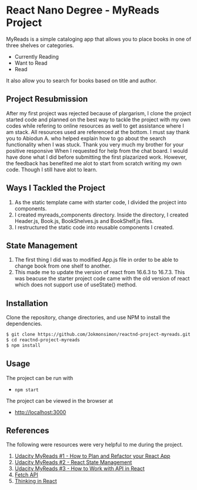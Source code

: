 # React Nano Degree - MyReads Project

MyReads is a simple cataloging app that allows you to place books in one of three shelves or categories.

- Currently Reading
- Want to Read
- Read

It also allow you to search for books based on title and author.

## Project Resubmission

After my first project was rejected because of plargarism, I clone the project started code and planned on the best way to tackle the project with my own codes while refering to online resources as well to get assistance where I am stack. All resources used are referenced at the bottom. I must say thank you to Abiodun A. who helped explain how to go about the search functionality when I was stuck. Thank you very much my brother for your positive responsive When I requested for help from the chat board. I would have done what I did before submitting the first plazarized work. However, the feedback has benefited me alot to start from scratch writing my own code. Though I still have alot to learn.

## Ways I Tackled the Project
1. As the static template came with starter code, I divided the project into components.
2. I created myreads_components directory. Inside the directory, I created Header.js, Book.js, BookShelves.js and BookShelf.js files.
3. I restructured the static code into reusable components I created. 

## State Management
1. The first thing I did was to modified App.js file in order to be able to change book from one shelf to another.
2. This made me to update the version of react from 16.6.3 to 16.7.3. This was beacuse the starter project code came with the old version of react which does not support use of useState() method.

## Installation

Clone the repository, change directories, and use NPM to install the dependencies.

```bash
$ git clone https://github.com/Jokmonsimon/reactnd-project-myreads.git
$ cd reactnd-project-myreads
$ npm install
```

## Usage

The project can be run with

- `npm start`

The project can be viewed in the browser at

- [http://localhost:3000](http://localhost:3000)

## References
The following were resources were very helpful to me during the project.
1. [Udacity MyReads #1 - How to Plan and Refactor your React App](https://youtu.be/DNdZ3-MiF1E)
2. [Udacity MyReads #2 - React State Management](https://youtu.be/dM_Qp11yv80)
3. [Udacity MyReads #3 - How to Work with API in React](https://youtu.be/MR5b3AbTW8g)
4. [Fetch API](https://developer.mozilla.org/en-US/docs/Web/API/Fetch_API)
5. [Thinking in React](https://reactjs.org/docs/thinking-in-react.html)
